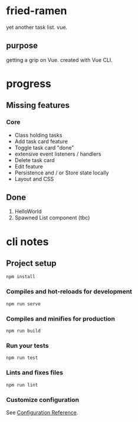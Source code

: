 # fried-ramen

yet another task list. vue.

## purpose
getting a grip on Vue. created with Vue CLI.

# progress

## Missing features

### Core

- Class holding tasks
- Add task card feature
- Toggle task card "done"
- extensive event listeners / handlers
- Delete task card
- Edit feature
- Persistence and / or Store state locally
- Layout and CSS


## Done
1. HelloWorld
2. Spawned List component (tbc)

# cli notes

## Project setup
```
npm install
```

### Compiles and hot-reloads for development
```
npm run serve
```

### Compiles and minifies for production
```
npm run build
```

### Run your tests
```
npm run test
```

### Lints and fixes files
```
npm run lint
```

### Customize configuration
See [Configuration Reference](https://cli.vuejs.org/config/).
